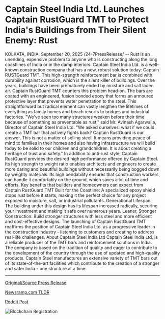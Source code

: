 # Captain Steel India Ltd. Launches Captain RustGuard TMT to Protect India's Buildings from Their Silent Enemy: Rust

KOLKATA, INDIA, September 20, 2025 /24-7PressRelease/ -- Rust is an unending, expensive problem to anyone who is constructing along the long coastlines of India or in the damp interiors. Captain Steel India Ltd. is a well-known construction company that has a new, robust solution today: Captain RUSTGuard TMT. This high-strength reinforcement bar is combined with durability against corrosion, which is the silent killer of buildings.  Over the years, buildings have been prematurely ended by moisture and salt laden air. Captain RustGuard TMT counters this problem head‑on. The bars are coated with an engineered, fusion bonded epoxy that forms an armoured protective layer that prevents water penetration to the steel. This straightforward but radical element can vastly lengthen the lifetimes of everything as family homes and beach resorts to bridges and industrial factories.  "We've seen too many structures weaken before their time because of something as preventable as rust," said Mr. Avinash Agarwalla, Director of Captain Steel India Ltd. "We asked ourselves: what if we could create a TMT bar that actively fights back? Captain RustGuard is our answer. This is not a matter of selling steel. It means providing peace of mind to families in their homes and also having infrastructure we will build today to be solid to our children and grandchildren. It is about creating a heritage of trust and safety."  In addition to anti‑rust style, Captain RustGuard provides the desired high performance offered by Captain Steel. Its high strength to weight ratio enables architects and engineers to create more daring and beautiful buildings without necessarily being bogged down by weighty materials. Its high bendability ensures that construction workers can handle it comfortably on the ground, which saves a lot of time and efforts.  Key benefits that builders and homeowners can expect from Captain RustGuard TMT  Built for the Coastline: A specialized epoxy shield stops rust before it starts, making it the perfect choice for any project exposed to moisture, salt, or industrial pollutants.  Generational Lifespan: The building under this design has its lifespan increased radically, securing your investment and making it safe over numerous years.  Leaner, Stronger Construction: Build stronger structures with less steel and more efficient and cost-effective designs.  The launching of Captain RustGuard TMT reaffirms the position of Captain Steel India Ltd. as a progressive leader in the construction industry - listening to customers and creating to address real-life challenges.  About Captain Steel India Ltd  Captain Steel India Ltd. is a reliable producer of the TMT bars and reinforcement solutions in India. The company is based on the tradition of quality and eager to contribute to the development of the country through the use of updated and high-quality products. Captain Steel manufactures an extensive variety of TMT bars out of its state-of-the-art facilities which contribute to the creation of a stronger and safer India - one structure at a time. 

---

[Original/Source Press Release](https://www.24-7pressrelease.com/press-release/526972/captain-steel-india-ltd-launches-captain-rustguard-tmt-to-protect-indias-buildings-from-their-silent-enemy-rust)
                    

[Newsramp.com TLDR](https://newsramp.com/curated-news/captain-steel-launches-rustguard-tmt-bars-to-revolutionize-coastal-construction/399a5cb5055350f4b8180a4371bf5616) 

 



[Reddit Post](https://www.reddit.com/r/Business_NewsRamp/comments/1nlrppp/captain_steel_launches_rustguard_tmt_bars_to/) 



![Blockchain Registration](https://cdn.newsramp.app/24-7PressRelease/qrcode/259/20/diveQ7bG.webp)